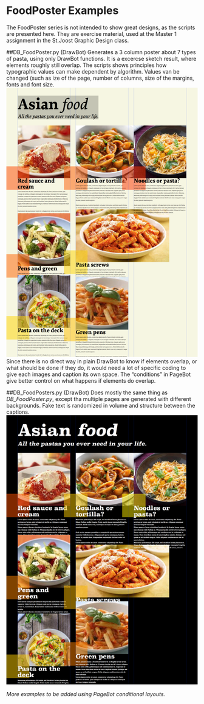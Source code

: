 # FoodPoster Examples
The FoodPoster series is not intended to show great designs, as the scripts are presented here. They are exercise material, used at the Master 1 assignment in the St.Joost Graphic Design class.

##DB_FoodPoster.py (DrawBot)
Generates a 3 column poster about 7 types of pasta, using only DrawBot functions. It is a excercse sketch result, where elements roughly still overlap. The scripts shows principles how typographic values can make dependent by algorithm. Values van be changed (such as ize of the page, number of columns, size of the margins, fonts and font size.
![gallery/DB_FoodPosterSketch.png](gallery/DB_FoodPosterSketch.png)
Since there is no direct way in plain DrawBot to know if elements overlap, or what should be done if they do, it would need a lot of specific coding to give each images and caption its own space.
The “conditions” in PageBot give better control on what happens if elements do overlap.

##DB_FoodPosters.py (DrawBot)
Does mostly the same thing as *DB_FoodPoster.py*, except tha multiple pages are generated with different backgrounds. Fake text is randomized in volume and structure between the captions.
![gallery/DB_FoodPosters_2.png](gallery/DB_FoodPosters_2.png)

*More examples to be added using PageBot conditional layouts.*